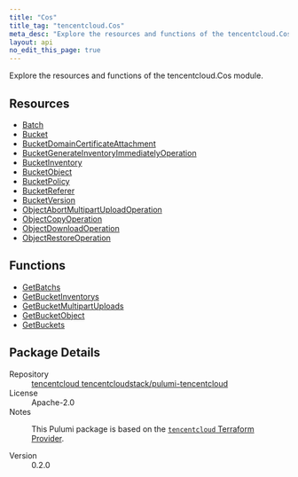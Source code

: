 ```yaml
---
title: "Cos"
title_tag: "tencentcloud.Cos"
meta_desc: "Explore the resources and functions of the tencentcloud.Cos module."
layout: api
no_edit_this_page: true
---
```


<!-- WARNING: this file was generated by Pulumi Docs Generator. -->
<!-- Do not edit by hand unless you're certain you know what you are doing! -->

Explore the resources and functions of the tencentcloud.Cos module.

<h2 id="resources">Resources</h2>
<ul class="api">
    <li><a href="batch/" title="Batch"><span class="api-symbol api-symbol--resource"></span>Batch</a></li>
    <li><a href="bucket/" title="Bucket"><span class="api-symbol api-symbol--resource"></span>Bucket</a></li>
    <li><a href="bucketdomaincertificateattachment/" title="BucketDomainCertificateAttachment"><span class="api-symbol api-symbol--resource"></span>BucketDomainCertificateAttachment</a></li>
    <li><a href="bucketgenerateinventoryimmediatelyoperation/" title="BucketGenerateInventoryImmediatelyOperation"><span class="api-symbol api-symbol--resource"></span>BucketGenerateInventoryImmediatelyOperation</a></li>
    <li><a href="bucketinventory/" title="BucketInventory"><span class="api-symbol api-symbol--resource"></span>BucketInventory</a></li>
    <li><a href="bucketobject/" title="BucketObject"><span class="api-symbol api-symbol--resource"></span>BucketObject</a></li>
    <li><a href="bucketpolicy/" title="BucketPolicy"><span class="api-symbol api-symbol--resource"></span>BucketPolicy</a></li>
    <li><a href="bucketreferer/" title="BucketReferer"><span class="api-symbol api-symbol--resource"></span>BucketReferer</a></li>
    <li><a href="bucketversion/" title="BucketVersion"><span class="api-symbol api-symbol--resource"></span>BucketVersion</a></li>
    <li><a href="objectabortmultipartuploadoperation/" title="ObjectAbortMultipartUploadOperation"><span class="api-symbol api-symbol--resource"></span>ObjectAbortMultipartUploadOperation</a></li>
    <li><a href="objectcopyoperation/" title="ObjectCopyOperation"><span class="api-symbol api-symbol--resource"></span>ObjectCopyOperation</a></li>
    <li><a href="objectdownloadoperation/" title="ObjectDownloadOperation"><span class="api-symbol api-symbol--resource"></span>ObjectDownloadOperation</a></li>
    <li><a href="objectrestoreoperation/" title="ObjectRestoreOperation"><span class="api-symbol api-symbol--resource"></span>ObjectRestoreOperation</a></li>
</ul>

<h2 id="functions">Functions</h2>
<ul class="api">
    <li><a href="getbatchs/" title="GetBatchs"><span class="api-symbol api-symbol--function"></span>GetBatchs</a></li>
    <li><a href="getbucketinventorys/" title="GetBucketInventorys"><span class="api-symbol api-symbol--function"></span>GetBucketInventorys</a></li>
    <li><a href="getbucketmultipartuploads/" title="GetBucketMultipartUploads"><span class="api-symbol api-symbol--function"></span>GetBucketMultipartUploads</a></li>
    <li><a href="getbucketobject/" title="GetBucketObject"><span class="api-symbol api-symbol--function"></span>GetBucketObject</a></li>
    <li><a href="getbuckets/" title="GetBuckets"><span class="api-symbol api-symbol--function"></span>GetBuckets</a></li>
</ul>

<h2 id="package-details">Package Details</h2>
<dl class="package-details">
	<dt>Repository</dt>
	<dd><a href="https://github.com/tencentcloudstack/pulumi-tencentcloud">tencentcloud tencentcloudstack/pulumi-tencentcloud</a></dd>
	<dt>License</dt>
	<dd>Apache-2.0</dd>
	<dt>Notes</dt>
	<dd><p>This Pulumi package is based on the <a href="https://github.com/tencentcloudstack/terraform-provider-tencentcloud"><code>tencentcloud</code> Terraform Provider</a>.</p>
</dd>
	<dt>Version</dt>
	<dd>0.2.0</dd>
</dl>

